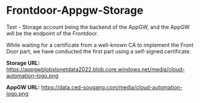 # Frontdoor-Appgw-Storage

Test - Storage account being the backend of the AppGW, and the AppGW will be the endpoint of the Frontdoor.

While waiting for a certificate from a well-known CA to implement the Front Door part, we have conducted the first part using a self-signed certificate.

**Storage URL:** <https://appgwblobstonetdata2022.blob.core.windows.net/media/cloud-automation-logo.png>

**AppGW URL:** <https://data.ced-sougang.com/media/cloud-automation-logo.png>
